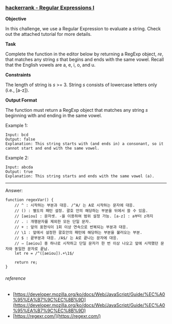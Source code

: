### [hackerrank - Regular Expressions I](https://www.hackerrank.com/challenges/js10-regexp-1/problem)

**Objective**

In this challenge, we use a Regular Expression to evaluate a string. Check out the attached tutorial for more details.

**Task**

Complete the function in the editor below by returning a RegExp object, _re_, that matches any string _s_ that begins and ends with the same vowel. Recall that the English vowels are a, e, i, o, and u.

**Constraints**

The length of string is _s_ >= 3.
String _s_ consists of lowercase letters only (i.e., [a-z]).

**Output Format**

The function must return a RegExp object that matches any string _s_ beginning with and ending in the same vowel.

Example 1: 
```
Input: bcd
Output: false
Explanation: This string starts with (and ends in) a consonant, so it cannot start and end with the same vowel.
```

Example 2: 
```
Input: abcda
Output: true
Explanation: This string starts and ends with the same vowel (a).
```
---

Answer:
```
function regexVar() {
    // ^ : 시작하는 부분과 대응. /^A/ 는 A로 시작하는 문자에 대응.
    // () : 별도의 패턴 설정. 괄호 안의 해당하는 부분을 뒤에서 쓸 수 있음.
    // [aeiou] : 문자셋. -을 이용하여 범위 설정 가능. [a-z] : a부터 z까지
    // . : 개행문자를 제외한 모든 단일 문자. 
    // + : 앞의 표현식이 1회 이상 연속으로 반복되는 부분과 대응.
    // \1 : 앞에서 설정한 괄호안의 패턴에 해당하는 부분을 불러오는 부분.
    // $ : 끝부분과 대응. /A$/ 는 A로 끝나는 문자에 대응.
    // ⇒ [aeiou] 중 하나로 시작하고 단일 문자가 한 번 이상 나오고 앞에 시작했던 문자와 동일한 문자로 끝남.
    let re = /^([aeiou]).+\1$/ 

    return re;
}
```

###### reference
* [https://developer.mozilla.org/ko/docs/Web/JavaScript/Guide/%EC%A0%95%EA%B7%9C%EC%8B%9D](https://developer.mozilla.org/ko/docs/Web/JavaScript/Guide/%EC%A0%95%EA%B7%9C%EC%8B%9D)
* [https://regexr.com/](https://regexr.com/)

